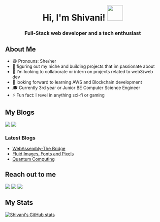 

<h1 align="center">
    Hi, I'm Shivani!  <img src="https://c.tenor.com/Wx9IEmZZXSoAAAAi/hi.gif" width="50px" height="50px">
</h1>
<h3 align="center">Full-Stack web developer and a tech enthusiast</h3>

## About Me
- 😄 Pronouns: She/her
- 🔭 figuring out my niche and building projects that im passionate about 
- 👯 I’m looking to collaborate or intern on projects related to web3/web dev
- 🌱 looking forward to learning AWS and Blockchain development
- 🎓 Currently 3rd year or Junior BE Computer Science Engineer
- ⚡ Fun fact: I revel in anything sci-fi or gaming

## My Blogs
<a href="https://medium.com/@shivanipothirajan"><img src="https://img.shields.io/badge/Medium-12100E?style=for-the-badge&logo=medium&logoColor=white"></img></a>
<a href="https://hashnode.com/@darcode"><img src="https://img.shields.io/badge/Hashnode-2962FF?style=for-the-badge&logo=hashnode&logoColor=white"></img></a>

### Latest Blogs
- [WebAssembly-The Bridge](https://medium.com/codex/webassembly-the-bridge-19d0e999064f)
- [Fluid Images, Fonts and Pixels](https://darcode.hashnode.dev/fluid-images-fonts-and-pixels)
- [Quantum Computing](https://medium.com/@shivanipothirajan/the-magic-of-quantum-computing-d3144c3adedd)
## Reach out to me
<a href="mailto:shivanipothirajan@gmail.com"><img src="https://img.shields.io/badge/Gmail-D14836?style=for-the-badge&logo=gmail&logoColor=white"></img></a>
<a href="https://twitter.com/Shivani07517015"><img src="https://img.shields.io/badge/Twitter-1DA1F2?style=for-the-badge&logo=twitter&logoColor=white"></img></a>
<a href="https://www.linkedin.com/in/shivani-pothirajan-2b276996/"><img src="https://img.shields.io/badge/LinkedIn-0077B5?style=for-the-badge&logo=linkedin&logoColor=white"></img></a>


## My Stats
[![Shivani's GitHub stats](https://github-readme-stats.vercel.app/api?username=Shivani-1524&theme=radical)](https://github.com/Shivani-1524/github-readme-stats)


<!--
**Shivani-1524/Shivani-1524** is a ✨ _special_ ✨ repository because its `README.md` (this file) appears on your GitHub profile.

Here are some ideas to get you started:

-  I’m currently working on ...
- 🌱 I’m currently learning ...

- 🤔 I’m looking for help with ...
- 💬 Ask me about ...
- 📫 How to reach me: ...
- 😄 Pronouns: ...
- ⚡ Fun fact: ...
-->
